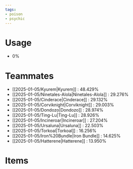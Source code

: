 ```yaml
---
tags:
- poison
- psychic
---
```

# Usage
- 0%
# Teammates
- [[2025-01-05/Kyurem|Kyurem]] : 48.429%
- [[2025-01-05/Ninetales-Alola|Ninetales-Alola]] : 29.276%
- [[2025-01-05/Cinderace|Cinderace]] : 29.132%
- [[2025-01-05/Corviknight|Corviknight]] : 29.003%
- [[2025-01-05/Dondozo|Dondozo]] : 28.974%
- [[2025-01-05/Ting-Lu|Ting-Lu]] : 28.926%
- [[2025-01-05/Incineroar|Incineroar]] : 27.204%
- [[2025-01-05/Ursaluna|Ursaluna]] : 22.503%
- [[2025-01-05/Torkoal|Torkoal]] : 16.256%
- [[2025-01-05/Iron%20Bundle|Iron Bundle]] : 14.625%
- [[2025-01-05/Hatterene|Hatterene]] : 13.950%
# Items